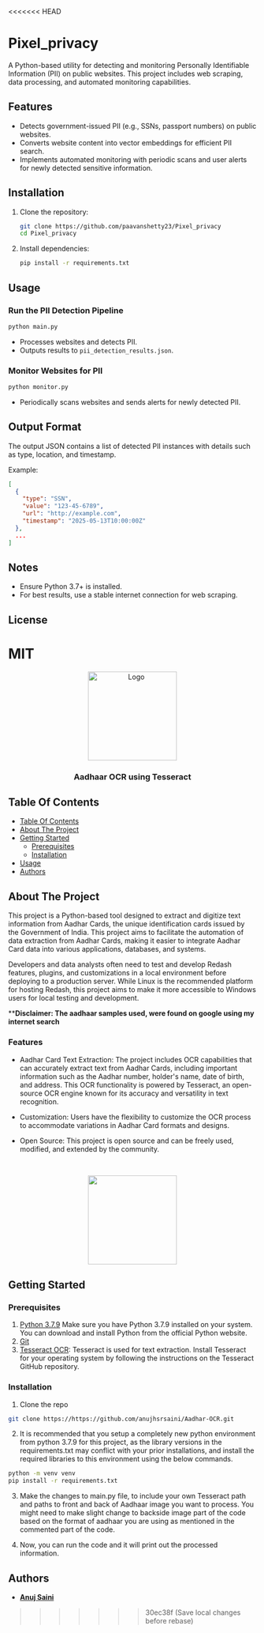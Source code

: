 <<<<<<< HEAD
# Pixel_privacy

A Python-based utility for detecting and monitoring Personally Identifiable Information (PII) on public websites. This project includes web scraping, data processing, and automated monitoring capabilities.

## Features

- Detects government-issued PII (e.g., SSNs, passport numbers) on public websites.
- Converts website content into vector embeddings for efficient PII search.
- Implements automated monitoring with periodic scans and user alerts for newly detected sensitive information.

## Installation

1. Clone the repository:
   ```bash
   git clone https://github.com/paavanshetty23/Pixel_privacy
   cd Pixel_privacy
   ```
2. Install dependencies:
   ```bash
   pip install -r requirements.txt
   ```

## Usage

### Run the PII Detection Pipeline

```bash
python main.py
```
- Processes websites and detects PII.
- Outputs results to `pii_detection_results.json`.

### Monitor Websites for PII

```bash
python monitor.py
```
- Periodically scans websites and sends alerts for newly detected PII.

## Output Format

The output JSON contains a list of detected PII instances with details such as type, location, and timestamp.

Example:
```json
[
  {
    "type": "SSN",
    "value": "123-45-6789",
    "url": "http://example.com",
    "timestamp": "2025-05-13T10:00:00Z"
  },
  ...
]
```

## Notes
- Ensure Python 3.7+ is installed.
- For best results, use a stable internet connection for web scraping.

## License

MIT
=======
<p align="center">
    <img src="Aadhaar.png" alt="Logo" height="180">

  <h3 align="center">Aadhaar OCR using Tesseract</h3>

  <p align="center">

  </p>
</p>

## Table Of Contents

- [Table Of Contents](#table-of-contents)
- [About The Project](#about-the-project)
- [Getting Started](#getting-started)
  - [Prerequisites](#prerequisites)
  - [Installation](#installation)
- [Usage](#usage)
- [Authors](#authors)

## About The Project

This project is a Python-based tool designed to extract and digitize text information from Aadhar Cards, the unique identification cards issued by the Government of India. This project aims to facilitate the automation of data extraction from Aadhar Cards, making it easier to integrate Aadhar Card data into various applications, databases, and systems.

Developers and data analysts often need to test and develop Redash features, plugins, and customizations in a local environment before deploying to a production server. While Linux is the recommended platform for hosting Redash, this project aims to make it more accessible to Windows users for local testing and development.

****Disclaimer: The aadhaar samples used, were found on google using my internet search**

### Features

- Aadhar Card Text Extraction: The project includes OCR capabilities that can accurately extract text from Aadhar Cards, including important information such as the Aadhar number, holder's name, date of birth, and address. This OCR functionality is powered by Tesseract, an open-source OCR engine known for its accuracy and versatility in text recognition.

- Customization: Users have the flexibility to customize the OCR process to accommodate variations in Aadhar Card formats and designs.

- Open Source: This project is open source and can be freely used, modified, and extended by the community.
<br />
<p align="center">
<img src="Tesseract.png" height="180" >
</p>

## Getting Started

### Prerequisites

1. [Python 3.7.9](https://www.python.org/downloads/release/python-379/) Make sure you have Python 3.7.9 installed on your system. You can download and install Python from the official Python website.
2. [Git](https://git-scm.com/download/win)
3. [Tesseract OCR](https://github.com/tesseract-ocr/tessdoc/blob/main/Downloads.md): Tesseract is used for text extraction. Install Tesseract for your operating system by following the instructions on the Tesseract GitHub repository.

### Installation

1. Clone the repo

```sh
git clone https://https://github.com/anujhsrsaini/Aadhar-OCR.git
```

2. It is recommended that you setup a completely new python environment from python 3.7.9 for this project, as the library versions in the requirements.txt may conflict with your prior installations, and install the required libraries to this environment using the below commands.

```sh
python -m venv venv
pip install -r requirements.txt
```

3. Make the changes to main.py file, to include your own Tesseract path and paths to front and back of Aadhaar image you want to process. You might need to make slight change to backside image part of the code based on the format of aadhaar you are using as mentioned in the commented part of the code.

4. Now, you can run the code and it will print out the processed information.

## Authors

- **[Anuj Saini](https://www.linkedin.com/in/anuj-saini-7230a0257/)**
>>>>>>> 30ec38f (Save local changes before rebase)

